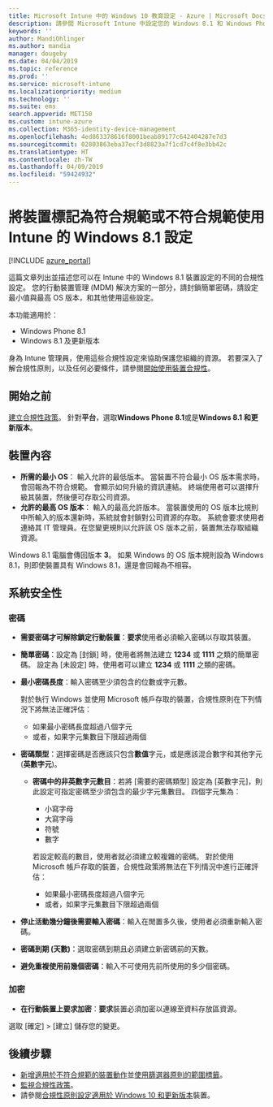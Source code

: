 ```yaml
---
title: Microsoft Intune 中的 Windows 10 教育設定 - Azure | Microsoft Docs
description: 請參閱 Microsoft Intune 中設定您的 Windows 8.1 和 Windows Phone 8.1 裝置的合規性時，您可以使用的所有設定的清單。 檢查有最小和最大作業系統上，設定密碼限制和長度的合規性上啟用加密資料儲存體和更多功能。
keywords: ''
author: MandiOhlinger
ms.author: mandia
manager: dougeby
ms.date: 04/04/2019
ms.topic: reference
ms.prod: ''
ms.service: microsoft-intune
ms.localizationpriority: medium
ms.technology: ''
ms.suite: ems
search.appverid: MET150
ms.custom: intune-azure
ms.collection: M365-identity-device-management
ms.openlocfilehash: 4ed863378616f8001beab89177c642404287e7d3
ms.sourcegitcommit: 02803863eba37ecf3d8823a7f1cd7c4f8e3bb42c
ms.translationtype: HT
ms.contentlocale: zh-TW
ms.lasthandoff: 04/09/2019
ms.locfileid: "59424932"
---
```

# <a name="windows-81-settings-to-mark-devices-as-compliant-or-not-compliant-using-intune"></a>將裝置標記為符合規範或不符合規範使用 Intune 的 Windows 8.1 設定

[!INCLUDE [azure_portal](./includes/azure_portal.md)]

這篇文章列出並描述您可以在 Intune 中的 Windows 8.1 裝置設定的不同的合規性設定。 您的行動裝置管理 (MDM) 解決方案的一部分，請封鎖簡單密碼，請設定 最小值與最高 OS 版本，和其他使用這些設定。

本功能適用於：

- Windows Phone 8.1
- Windows 8.1 及更新版本

身為 Intune 管理員，使用這些合規性設定來協助保護您組織的資源。 若要深入了解合規性原則，以及任何必要條件，請參閱[開始使用裝置合規性](device-compliance-get-started.md)。

## <a name="before-you-begin"></a>開始之前

[建立合規性政策](create-compliance-policy.md#create-the-policy)。 針對**平台**，選取**Windows Phone 8.1**或是**Windows 8.1 和更新版本**。

## <a name="device-properties"></a>裝置內容

- **所需的最小 OS**： 輸入允許的最低版本。 當裝置不符合最小 OS 版本需求時，會回報為不符合規範。 會顯示如何升級的資訊連結。 終端使用者可以選擇升級其裝置，然後便可存取公司資源。
- **允許的最高 OS 版本**： 輸入的最高允許版本。 當裝置使用的 OS 版本比規則中所輸入的版本還新時，系統就會封鎖對公司資源的存取。 系統會要求使用者連絡其 IT 管理員。在您變更規則以允許該 OS 版本之前，裝置無法存取組織資源。

Windows 8.1 電腦會傳回版本 **3**。 如果 Windows 的 OS 版本規則設為 Windows 8.1，則即使裝置具有 Windows 8.1，還是會回報為不相容。

## <a name="system-security"></a>系統安全性

### <a name="password"></a>密碼

- **需要密碼才可解除鎖定行動裝置**：**要求**使用者必須輸入密碼以存取其裝置。
- **簡單密碼**：設定為 [封鎖] 時，使用者將無法建立 **1234** 或 **1111** 之類的簡單密碼。 設定為 [未設定] 時，使用者可以建立 **1234** 或 **1111** 之類的密碼。
- **最小密碼長度**：輸入密碼至少須包含的位數或字元數。

  對於執行 Windows 並使用 Microsoft 帳戶存取的裝置，合規性原則在下列情況下將無法正確評估：
  - 如果最小密碼長度超過八個字元
  - 或者，如果字元集數目下限超過兩個

- **密碼類型**：選擇密碼是否應該只包含**數值**字元，或是應該混合數字和其他字元 (**英數字元**)。
  
  - **密碼中的非英數字元數目**：若將 [需要的密碼類型] 設定為 [英數字元]，則此設定可指定密碼至少須包含的最少字元集數目。 四個字元集為：
    - 小寫字母
    - 大寫字母
    - 符號
    - 數字

    若設定較高的數目，使用者就必須建立較複雜的密碼。 對於使用 Microsoft 帳戶存取的裝置，合規性政策將無法在下列情況中進行正確評估：

    - 如果最小密碼長度超過八個字元
    - 或者，如果字元集數目下限超過兩個

- **停止活動幾分鐘後需要輸入密碼**：輸入在閒置多久後，使用者必須重新輸入密碼。
- **密碼到期 (天數)**：選取密碼到期且必須建立新密碼前的天數。
- **避免重複使用前幾個密碼**：輸入不可使用先前所使用的多少個密碼。

### <a name="encryption"></a>加密

- **在行動裝置上要求加密**：**要求**裝置必須加密以連線至資料存放區資源。

選取 [確定] > [建立] 儲存您的變更。

## <a name="next-steps"></a>後續步驟

- [新增適用於不符合規範的裝置動作](actions-for-noncompliance.md)並[使用篩選器原則的範圍標籤](scope-tags.md)。
- [監視合規性政策](compliance-policy-monitor.md)。
- 請參閱[合規性原則設定適用於 Windows 10 和更新版本](compliance-policy-create-windows.md)裝置。